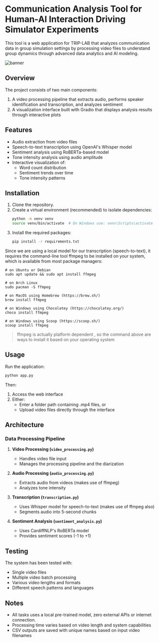# Communication Analysis Tool for Human-AI Interaction Driving Simulator Experiments

This tool is a web application for TRIP-LAB that analyzes communication data in group simulation settings by processing video files to understand group dynamics through advanced data analytics and AI modeling.

![banner](assets/image.png)
## Overview

The project consists of two main components:
1. A video processing pipeline that extracts audio,  performs speaker identification and  transcription, and analyzes sentiment
2. A visualization interface built with Gradio that displays analysis results through interactive plots

## Features

- Audio extraction from video files
- Speech-to-text transcription using OpenAI's Whisper model
- Sentiment analysis using RoBERTa-based model
- Tone intensity analysis using audio amplitude
- Interactive visualization of:
  - Word count distribution
  - Sentiment trends over time
  - Tone intensity patterns


## Installation
1. Clone the repository.
2. Create a virtual environment (recommended) to isolate dependencies:
   ```bash
   python -m venv venv
   source venv/bin/activate  # On Windows use: venv\Scripts\activate
   ```
3. Install the required packages:
   ```bash
   pip install -r requirements.txt
   ```

Since we are using a local model for our transcription (speech-to-text), it requires the command-line tool ffmpeg to be installed on your system, which is available from most package managers:

```
# on Ubuntu or Debian
sudo apt update && sudo apt install ffmpeg

# on Arch Linux
sudo pacman -S ffmpeg

# on MacOS using Homebrew (https://brew.sh/)
brew install ffmpeg

# on Windows using Chocolatey (https://chocolatey.org/)
choco install ffmpeg

# on Windows using Scoop (https://scoop.sh/)
scoop install ffmpeg
```

> ffmpeg is actually platform dependent , so the command above are ways to install it based on your operating system


## Usage


Run the application:
```bash
python app.py
```

Then:
1. Access the web interface
2. Either:
   - Enter a folder path containing .mp4 files, or
   - Upload video files directly through the interface




## Architecture

### Data Processing Pipeline

1. **Video Processing (`video_processing.py`)**
   - Handles video file input
   - Manages the processing pipeline and the diarization

2. **Audio Processing (`audio_processing.py`)**
   - Extracts audio from videos (makes use of ffmpeg)
   - Analyzes tone intensity

3. **Transcription (`transcription.py`)**
   - Uses Whisper model for speech-to-text (makes use of ffmpeg also)
   - Segments audio into 5-second chunks

4. **Sentiment Analysis (`sentiment_analysis.py`)**
   - Uses CardiffNLP's RoBERTa model
   - Provides sentiment scores (-1 to +1)


## Testing

The system has been tested with:
- Single video files
- Multiple video batch processing
- Various video lengths and formats
- Different speech patterns and languages


## Notes

- All tasks  uses a local pre-trained model, zero external APIs or internet connection.
- Processing time varies based on video length and system capabilities
- CSV outputs are saved with unique names based on input video filenames
